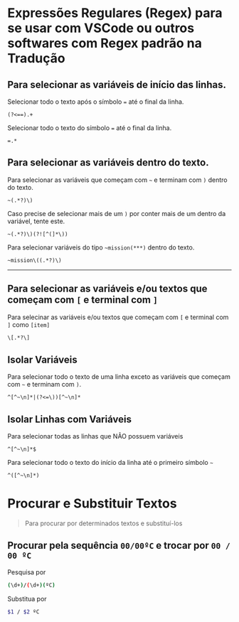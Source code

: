 # Expressões Regulares (Regex) para se usar com VSCode ou outros softwares com Regex padrão na Tradução

## Para selecionar as variáveis de início das linhas.
Selecionar todo o texto após o símbolo `=` até o final da linha.
```
(?<==).+
```
Selecionar todo o texto do símbolo `=` até o final da linha.
```
=.*
```

## Para selecionar as variáveis dentro do texto.
Para selecionar as variáveis que começam com `~` e terminam com `)` dentro do texto.
```
~(.*?)\)
```
Caso precise de selecionar mais de um `)` por conter mais de um dentro da variável, tente este.
```
~(.*?)\)(?![^(]*\))
```
Para selecionar variáveis do tipo `~mission(***)` dentro do texto.
```
~mission\((.*?)\)
```
___

## Para selecionar as variáveis e/ou textos que começam com `[` e terminal com `]`
Para selecinar as variáveis e/ou textos que começam com `[` e terminal com `]` como `[item]`
```bash
\[.*?\]
```


## Isolar Variáveis
Para selecionar todo o texto de uma linha exceto as variáveis que começam com `~` e terminam com `)`.
```
^[^~\n]*|(?<=\))[^~\n]*
```

## Isolar Linhas com Variáveis
Para selecionar todas as linhas que NÂO possuem variáveis
```
^[^~\n]*$
```
Para selecionar todo o texto do início da linha até o primeiro símbolo `~`
```
^([^~\n]*)
```

# Procurar e Substituir Textos
>Para procurar por determinados textos e substituí-los

## Procurar pela sequência `00/00ºC` e trocar por `00 / 00 ºC`
Pesquisa por
```bash
(\d+)/(\d+)(ºC)
```
Substitua por
```bash
$1 / $2 ºC
```

